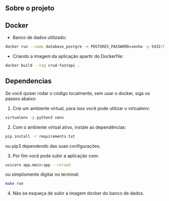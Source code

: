 ## Sobre o projeto


## Docker

* Banco de dados utilizado:
```sh
docker run --name database_postgre -e POSTGRES_PASSWORD=senha -p 5432:5432 -d postgres:14
```

* Criando a imagem da aplicação apartir do Dockerfile:
```sh
docker build --tag crud-fastapi .
```

## Dependencias

Se você quiser rodar o código localmente, sem usar o docker,
siga os passos abaixo:

1. Crie um ambiente virtual, para isso você pode utilizar o virtualenv:

```sh
virtualenv -p python3 venv
```

2. Com o ambiente virtual ativo, instale as dependências:

```sh
pip install -r requirements.txt
```
ou pip3 dependendo das suas configurações.

3. Por fim você pode subir a aplicação com:

```sh
uvicorn app.main:app --reload
```
ou simplismente digitar no terminal:

```sh
make run
```
4. Não se esqueça de subir a imagem docker do banco de dados.
